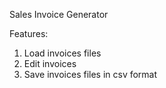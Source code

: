 Sales Invoice Generator

Features:
1. Load invoices files
2. Edit invoices
3. Save invoices files in csv format
